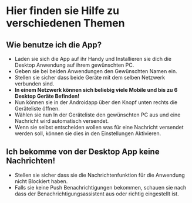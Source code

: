 # Hier finden sie Hilfe zu verschiedenen Themen

## Wie benutze ich die App?

- Laden sie sich die App auf ihr Handy und Installieren sie dich die Desktop Anwendung auf ihrem gewünschten PC.
- Geben sie bei beiden Anwendungen den Gewünschten Namen ein.
- Stellen sie sicher dass beide Geräte mit dem selben Netzwerk verbunden sind.
- **In einem Netzwerk können sich beliebig viele Mobile und bis zu 6 Desktop Geräte Befinden!**
- Nun können sie in der Androidapp über den Knopf unten rechts die Geräteliste öffnen.
- Wählen sie nun In der Geräteliste den gewünschten PC aus und eine Nachricht wird automatisch versendet.
- Wenn sie selbst entscheiden wollen was für eine Nachricht versendet werden soll, können sie dies in den Einstellungen Aktivieren.

## Ich bekomme von der Desktop App keine Nachrichten!

- Stellen sie sicher dass sie die Nachrichtenfunktion für die Anwendung nicht Blockiert haben.
- Falls sie keine Push Benachrichtigungen bekommen, schauen sie nach dass der Benachrichtigungsassistent aus oder richtig eingestellt ist.
